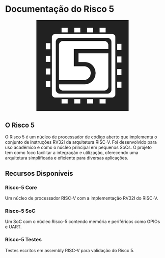 # Documentação do Risco 5

<p align="center">
<img src="imgs/risco5.jpeg" alt="Logo do processador" width="300px">
</p>

## O Risco 5

O Risco 5 é um núcleo de processador de código aberto que implementa o conjunto de instruções RV32I da arquitetura RISC-V. Foi desenvolvido para uso acadêmico e como o núcleo principal em pequenos SoCs. O projeto tem como foco facilitar a integração e utilização, oferecendo uma arquitetura simplificada e eficiente para diversas aplicações.

## Recursos Disponíveis

### Risco-5 Core

Um núcleo de processador RISC-V com a implementação RV32I do RISC-V.

### Risco-5 SoC

Um SoC com o núcleo Risco-5 contendo memória e periféricos como GPIOs e UART.

### Risco-5 Testes

Testes escritos em assembly RISC-V para validação do Risco 5.